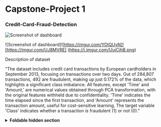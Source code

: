 # Capstone-Project 1


### Credit-Card-Fraud-Detection

![Screenshot of dashboard](https://i.imgur.com/UujCjhB.png)


![Screenshot of dashboard]![https://imgur.com/YDIQUyN]![https://imgur.com/UJ8MVRE]
(https://i.imgur.com/UujCjhB.png)

Description of dataset

"The dataset includes credit card transactions by European cardholders in September 2013, focusing on transactions over two days. Out of 284,807 transactions, 492 are fraudulent, making up just 0.172% of the data, which highlights a significant class imbalance. 
All features, except 'Time' and 'Amount,' are numerical values obtained through PCA transformation, with the original features withheld due to confidentiality. 'Time' indicates the time elapsed since the first transaction, and 'Amount' represents the transaction amount, useful for cost-sensitive learning. 
The target variable 'Class' indicates whether a transaction is fraudulent (1) or not (0)."

<details>
<summary><b>Foldable hidden section</b></summary>

Any folded content here. It requires an empty line just above it!

</details>
